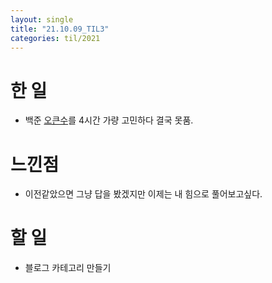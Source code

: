 ```yaml
---
layout: single
title: "21.10.09_TIL3"
categories: til/2021
---
```


# 한 일
* 백준 [오큰수](https://www.acmicpc.net/problem/17298)를 4시간 가량 고민하다 결국 못품.


# 느낀점
* 이전같았으면 그냥 답을 봤겠지만 이제는 내 힘으로 풀어보고싶다.


# 할 일
* 블로그 카테고리 만들기
